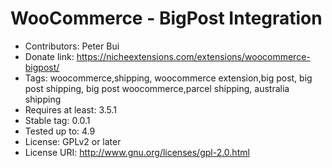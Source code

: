 # WooCommerce - BigPost Integration
* Contributors: Peter Bui
* Donate link: https://nicheextensions.com/extensions/woocommerce-bigpost/
* Tags: woocommerce,shipping, woocommerce extension,big post, big post shipping, big post woocommerce,parcel shipping, australia shipping
* Requires at least: 3.5.1
* Stable tag: 0.0.1
* Tested up to: 4.9
* License: GPLv2 or later
* License URI: http://www.gnu.org/licenses/gpl-2.0.html
